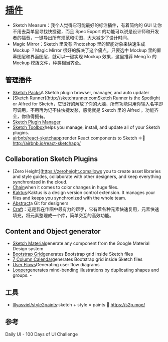 # [插件](https://www.toptal.com/designers/sketch/50-best-sketch-plugins)

* Sketch Measure：我个人觉得它可能最好的标注插件，有着简约的 GUI 让你不用去菜单里寻找快捷键，而且 Spec Export 的功能可以说是设计师和开发者的福音，一键导出所有规范和切图，大大减少了设计时间。
* Magic Mirror：Sketch 里没有 Photoshop 里的智能对象来快速生成 Mockup ？Magic Mirror 很好的解决了这个痛点，只要选中 Mockup 里的屏幕图层和界面图层，就可以一键实现 Mockup 效果，这里推荐 MengTo 的 Mockup 模版文件，种类相当齐全。

## 管理插件

* [Sketch Packs](https://sketchpacks.com/)A Sketch plugin browser, manager, and auto updater
* [Sketch Runner](<http://sketchrunner.comSketch> Runner is the Spotlight or Alfred for Sketch，它很好的解放了你的大脑，所有功能只用你输入名字即可调用，不用再为记不住快捷发愁，感觉就是 Sketch 里的 Alfred 。功能齐全，你值得拥有。
* [Sketch Plugin Manager](https://mludowise.github.io/Sketch-Plugin-Manager/)
* [Sketch Toolbox](http://sketchtoolbox.com/)helps you manage, install, and update all of your Sketch plugins.
* [airbnb/react-sketchapp](https://github.com/airbnb/react-sketchapp):render React components to Sketch ⚛️💎 http://airbnb.io/react-sketchapp/

## Collaboration Sketch Plugins

* [Zero Height](<https://zeroheight.comallows> you to create asset libraries and style guides, collaborate with other designers, and keep everything synchronized in the cloud.
* [Chain](https://lalomrtnz.github.io/Chain/)when it comes to color changes in huge files.
* [Kaktus](https://kactus.io/):Kaktus is a design version control extension. It manages your files and keeps you synchronized with the whole team.
* [Abstract](https://www.goabstract.com/)a Git for designers
* [Craft](https://www.invisionapp.com/craft)：这是我在作图中最有力的帮手，它有着各种元素快速复用，元素快速填充，将元素整理成一个库，简单交互的高效功能。

## Content and Object generator

* [Sketch Material](https://websiddu.github.io/sketch-material/)generate any component from the Google Material Design system
* [Bootstrap Grid](https://github.com/De-La-Vega/BootstrapGrid)generates Bootstrap grid inside Sketch files
* [7 Column Calendar](https://lstore.graphics/plugins/calendar/)generates Bootstrap grid inside Sketch files
* [User Flows](https://abynim.github.io/UserFlows/)Generating user flow diagrams
* [Looper](http://sureskumar.com/looper/)generates mind-bending illustrations by duplicating shapes and groups. -

## 工具

* [lllyasviel/style2paints](https://github.com/lllyasviel/style2paints):sketch + style = paints 🎨 https://s2p.moe/

## 参考

Daily UI - 100 Days of UI Challenge
